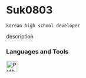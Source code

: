 # Suk0803
```korean high school developer```

description

### Languages and Tools

<img align="left" alt="Python" width="30" style="padding-right:10px;" src="https://github.com/Suk0803/DEv-icons/blob/main/python-plain.svg" />